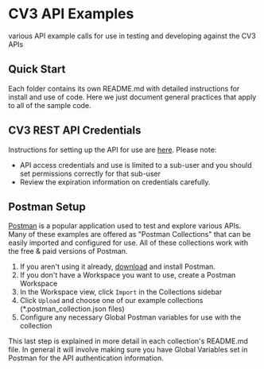 # CV3 API Examples

various API example calls for use in testing and developing against the CV3 APIs

## Quick Start

Each folder contains its own README.md with detailed instructions for
install and use of code. Here we just document general practices that
apply to all of the sample code.

## CV3 REST API Credentials

Instructions for setting up the API for use are
[here](https://docs.google.com/document/d/1LG8mM1v5gmoIHL66H5szUVyeZz2chUlT6pGUv7y9-uU/edit).
Please note:

- API access credentials and use is limited to a sub-user and you should set permissions correctly for that sub-user
- Review the expiration information on credentials carefully.

## Postman Setup

[Postman](https://www.postman.com) is a popular application used to test and explore various APIs. Many of these
examples are offered as "Postman Collections" that can be easily imported and configured
for use. All of these collections work with the free & paid versions of Postman.

1. If you aren't using it already, [download](https://www.postman.com/downloads/) and install Postman.
2. If you don't have a Workspace you want to use, create a Postman Workspace
3. In the Workspace view, click `Import` in the Collections sidebar
4. Click `Upload` and choose one of our example collections (\*.postman_collection.json files)
5. Configure any necessary Global Postman variables for use with the collection

This last step is explained in more detail in each collection's README.md file. In general it will
involve making sure you have Global Variables set in Postman for the API authentication information.
